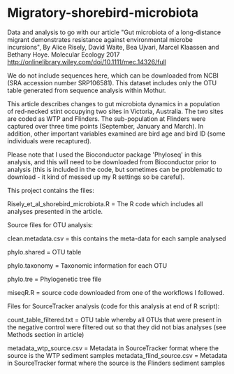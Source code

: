 # Migratory-shorebird-microbiota
Data and analysis to go with our article "Gut microbiota of a long-distance migrant demonstrates resistance against environmental microbe incursions", By Alice Risely, David Waite, Bea Ujvari, Marcel Klaassen and Bethany Hoye. 
Molecular Ecology 2017 http://onlinelibrary.wiley.com/doi/10.1111/mec.14326/full

We do not include sequences here, which can be downloaded from NCBI (SRA accession number SRP106581). This dataset includes only the OTU table generated from sequence analysis within Mothur.

This article describes changes to gut microbiota dynamics in a population of red-necked stint occupying two sites in Victoria, Australia. The two sites are coded as WTP and Flinders. The sub-population at Flinders were captured over three time points (September, January and March). In addition, other important variables examined are bird age and bird ID (some individuals were recaptured).

Please note that I used the Bioconductor package 'Phyloseq' in this analysis, and this will need to be downloaded from Bioconductor prior to analysis (this is included in the code, but sometimes can be problematic to download - it kind of messed up my R settings so be careful).

This project contains the files:

Risely_et_al_shorebird_microbiota.R = The R code which includes all analyses presented in the article. 

Source files for OTU analysis:

clean.metadata.csv = this contains the meta-data for each sample analysed

phylo.shared = OTU table

phylo.taxonomy = Taxonomic information for each OTU

phylo.tre = Phylogenetic tree file

miseqR.R = source code downloaded from one of the workflows I followed.


Files for SourceTracker analysis (code for this analysis at end of R script):

count_table_filtered.txt = OTU table whereby all OTUs that were present in the negative control were filtered out so that they did not bias analyses (see Methods section in article)

metadata_wtp_source.csv = Metadata in SourceTracker format where the source is the WTP sediment samples
metadata_flind_source.csv = Metadata in SourceTracker format where the source is the Flinders sediment samples
